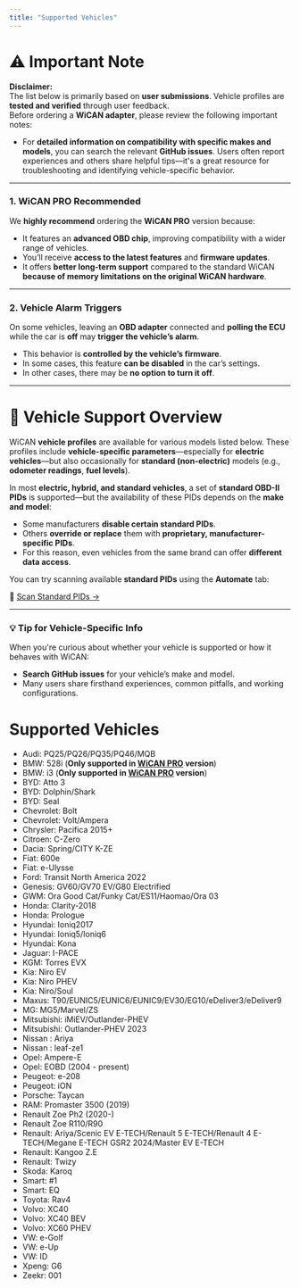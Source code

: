 ```yaml
---
title: "Supported Vehicles"
---
```


<!--
# THIS FILE WAS GENERATED! DO NOT UPDATE OR YOUR CHANGES ARE LOST!
-->

# ⚠️ Important Note

**Disclaimer:**  
The list below is primarily based on **user submissions**. Vehicle profiles are **tested and verified** through user feedback.  
Before ordering a **WiCAN adapter**, please review the following important notes:

- For **detailed information on compatibility with specific makes and models**, you can search the relevant **GitHub issues**. Users often report experiences and others share helpful tips—it's a great resource for troubleshooting and identifying vehicle-specific behavior.

---

### 1. **WiCAN PRO Recommended**

We **highly recommend** ordering the **WiCAN PRO** version because:

- It features an **advanced OBD chip**, improving compatibility with a wider range of vehicles.
- You’ll receive **access to the latest features** and **firmware updates**.
- It offers **better long-term support** compared to the standard WiCAN **because of memory limitations on the original WiCAN hardware**.

---

### 2. **Vehicle Alarm Triggers**

On some vehicles, leaving an **OBD adapter** connected and **polling the ECU** while the car is **off** may **trigger the vehicle’s alarm**.

- This behavior is **controlled by the vehicle’s firmware**.
- In some cases, this feature **can be disabled** in the car’s settings.
- In other cases, there may be **no option to turn it off**.

---

# 🚗 Vehicle Support Overview

WiCAN **vehicle profiles** are available for various models listed below. These profiles include **vehicle-specific parameters**—especially for **electric vehicles**—but also occasionally for **standard (non-electric)** models (e.g., **odometer readings**, **fuel levels**).

In most **electric, hybrid, and standard vehicles**, a set of **standard OBD-II PIDs** is supported—but the availability of these PIDs depends on the **make and model**:

- Some manufacturers **disable certain standard PIDs**.
- Others **override or replace** them with **proprietary, manufacturer-specific PIDs**.
- For this reason, even vehicles from the same brand can offer **different data access**.

You can try scanning available **standard PIDs** using the **Automate** tab:

🔗 [Scan Standard PIDs →](https://meatpihq.github.io/wican-fw/config/automate/usage#standard-pids)

---

### 💡 Tip for Vehicle-Specific Info

When you're curious about whether your vehicle is supported or how it behaves with WiCAN:

- **Search GitHub issues** for your vehicle’s make and model.
- Many users share firsthand experiences, common pitfalls, and working configurations.

# Supported Vehicles
- Audi: PQ25/PQ26/PQ35/PQ46/MQB
- BMW: 528i (**Only supported in [WiCAN PRO](https://www.crowdsupply.com/meatpi-electronics/wican-pro) version**)
- BMW: i3 (**Only supported in [WiCAN PRO](https://www.crowdsupply.com/meatpi-electronics/wican-pro) version**)
- BYD: Atto 3
- BYD: Dolphin/Shark
- BYD: Seal
- Chevrolet: Bolt
- Chevrolet: Volt/Ampera
- Chrysler: Pacifica 2015+
- Citroen: C-Zero
- Dacia: Spring/CITY K-ZE
- Fiat: 600e
- Fiat: e-Ulysse
- Ford: Transit North America 2022
- Genesis: GV60/GV70 EV/G80 Electrified
- GWM: Ora Good Cat/Funky Cat/ES11/Haomao/Ora 03
- Honda: Clarity-2018
- Honda: Prologue
- Hyundai: Ioniq2017
- Hyundai: Ioniq5/Ioniq6
- Hyundai: Kona
- Jaguar: I-PACE
- KGM: Torres EVX
- Kia: Niro EV
- Kia: Niro PHEV
- Kia: Niro/Soul
- Maxus: T90/EUNIC5/EUNIC6/EUNIC9/EV30/EG10/eDeliver3/eDeliver9
- MG: MG5/Marvel/ZS
- Mitsubishi: iMiEV/Outlander-PHEV
- Mitsubishi: Outlander-PHEV 2023
- Nissan : Ariya
- Nissan : leaf-ze1
- Opel: Ampere-E
- Opel: EOBD (2004 - present)
- Peugeot: e-208
- Peugeot: iON
- Porsche: Taycan
- RAM: Promaster 3500 (2019)
- Renault Zoe Ph2 (2020-)
- Renault Zoe R110/R90
- Renault: Ariya/Scenic EV E-TECH/Renault 5 E-TECH/Renault 4 E-TECH/Megane E-TECH GSR2 2024/Master EV E-TECH
- Renault: Kangoo Z.E
- Renault: Twizy
- Skoda: Karoq
- Smart: #1
- Smart: EQ
- Toyota: Rav4
- Volvo: XC40
- Volvo: XC40 BEV
- Volvo: XC60 PHEV
- VW: e-Golf
- VW: e-Up
- VW: ID
- Xpeng: G6
- Zeekr: 001
